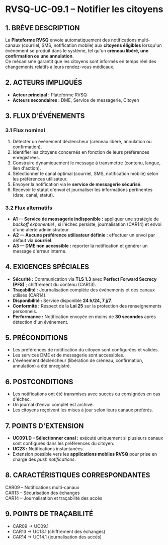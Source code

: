 # RVSQ-UC-09.1 – Notifier les citoyens

## 1. BRÈVE DESCRIPTION
La **Plateforme RVSQ** envoie automatiquement des notifications multi-canaux (courriel, SMS, notification mobile) aux **citoyens éligibles** lorsqu'un événement se produit dans le système, tel qu'un **créneau libéré, une confirmation ou une annulation**.  
Ce mécanisme garantit que les citoyens sont informés en temps réel des changements relatifs à leurs rendez-vous médicaux.

## 2. ACTEURS IMPLIQUÉS
- **Acteur principal :** Plateforme RVSQ
- **Acteurs secondaires :** DME, Service de messagerie, Citoyen

## 3. FLUX D'ÉVÉNEMENTS
### 3.1 Flux nominal
1. Détecter un événement déclencheur (créneau libéré, annulation ou confirmation).
2. Identifier les citoyens concernés en fonction de leurs préférences enregistrées.
3. Construire dynamiquement le message à transmettre (contenu, langue, lien d'action).
4. Sélectionner le canal optimal (courriel, SMS, notification mobile) selon les préférences utilisateur.
5. Envoyer la notification via le **service de messagerie sécurisé**.
6. Recevoir le statut d'envoi et journaliser les informations pertinentes (date, canal, statut).

### 3.2 Flux alternatifs
- **A1 — Service de messagerie indisponible :** appliquer une stratégie de *backoff exponentiel* ; si l'échec persiste, journalisation (CAR14) et envoi d'une alerte administrateur.
- **A2 — Aucune préférence utilisateur définie :** effectuer un envoi par défaut via **courriel**.
- **A3 — DME non accessible :** reporter la notification et générer un message d'erreur interne.

## 4. EXIGENCES SPÉCIALES
- **Sécurité :** Communication via **TLS 1.3** avec **Perfect Forward Secrecy (PFS)** ; chiffrement du contenu (CAR13).
- **Traçabilité :** Journalisation complète des événements et des canaux utilisés (CAR14).
- **Disponibilité :** Service disponible **24 h/24, 7 j/7**.
- **Conformité :** Respect de la **Loi 25** sur la protection des renseignements personnels.
- **Performance :** Notification envoyée en moins de **30 secondes** après détection d'un événement.

## 5. PRÉCONDITIONS
- Les préférences de notification du citoyen sont configurées et valides.
- Les services DME et de messagerie sont accessibles.
- L'événement déclencheur (libération de créneau, confirmation, annulation) a été enregistré.

## 6. POSTCONDITIONS
- Les notifications ont été transmises avec succès ou consignées en cas d'échec.
- Un journal d'envoi complet est archivé.
- Les citoyens reçoivent les mises à jour selon leurs canaux préférés.

## 7. POINTS D'EXTENSION
- **UC091.D – Sélectionner canal :** exécuté uniquement si plusieurs canaux sont configurés dans les préférences du citoyen.
- **UC23 :** Notifications instantanées.
- Extension possible vers les **applications mobiles RVSQ** pour prise en charge des *push notifications*.

## 8. CARACTÉRISTIQUES CORRESPONDANTES
CAR09 – Notifications multi-canaux  
CAR13 – Sécurisation des échanges  
CAR14 – Journalisation et traçabilité des accès

## 9. POINTS DE TRAÇABILITÉ
- CAR09 → UC09.1
- CAR13 → UC13.1 (chiffrement des échanges)
- CAR14 → UC14.1 (journalisation des accès)
